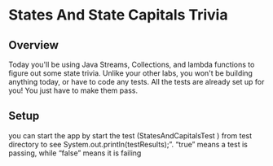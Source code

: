 # States And State Capitals Trivia

## Overview
Today you'll be using Java Streams, Collections, and lambda functions to figure out some state trivia. Unlike your other labs, you won't be building anything today, or have to code any tests. All the tests are already set up for you! You just have to make them pass.

## Setup
you can start the app by start the test (StatesAndCapitalsTest )  from test directory  to  see System.out.println(testResults);”. “true” means a test is passing, while “false” means it is failing

